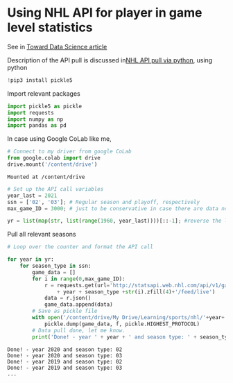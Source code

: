 # Using NHL API for player in game level statistics
See in [Toward Data Science article](https://towardsdatascience.com/nhl-analytics-with-python-6390c5d3206d)

Description of the API pull is discussed in[NHL API pull via python](https://gitlab.com/dword4/nhlapi), using python


```python
!pip3 install pickle5
```

Import relevant packages


```python
import pickle5 as pickle
import requests
import numpy as np 
import pandas as pd 
```

 In case using Google CoLab like me,


```python
# Connect to my driver from google CoLab
from google.colab import drive
drive.mount('/content/drive')
```

    Mounted at /content/drive
    


```python
# Set up the API call variables
year_last = 2021
ssn = ['02', '03']; # Regular season and playoff, respectively
max_game_ID = 3000; # just to be conservative in case there are data not accounted

yr = list(map(str, list(range(1960, year_last))))[::-1]; #reverse the list order
```

Pull all relevant seasons

```python
# Loop over the counter and format the API call

for year in yr:
    for season_type in ssn:
        game_data = []
        for i in range(0,max_game_ID):
            r = requests.get(url='http://statsapi.web.nhl.com/api/v1/game/'
                + year + season_type +str(i).zfill(4)+'/feed/live')
            data = r.json()
            game_data.append(data)
        # Save as pickle file
        with open('/content/drive/My Drive/Learning/sports/nhl/'+year+'_'+ season_type + 'FullDataset.pkl', 'wb') as f:
            pickle.dump(game_data, f, pickle.HIGHEST_PROTOCOL)
        # Data pull done, let me know.
        print('Done! - year ' + year + ' and season type: ' + season_type)
```

    Done! - year 2020 and season type: 02
    Done! - year 2020 and season type: 03
    Done! - year 2019 and season type: 02
    Done! - year 2019 and season type: 03
    ...

